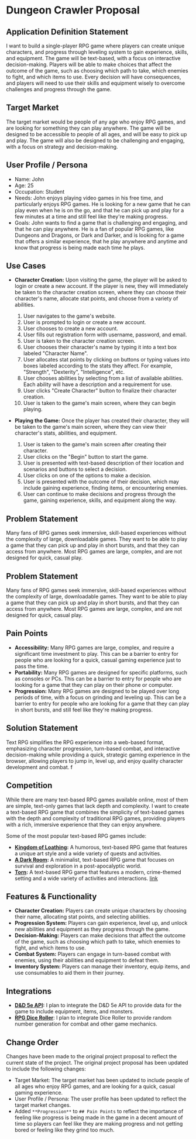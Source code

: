 # Dungeon Crawler Proposal

## Application Definition Statement

I want to build a single-player RPG game where players can create unique characters, and progress through leveling system to gain experience, skills, and equipment. The game will be text-based, with a focus on interactive decision-making. Players will be able to make choices that affect the outcome of the game, such as choosing which path to take, which enemies to fight, and which items to use. Every decision will have consequences, and players will need to use their skills and equipment wisely to overcome challenges and progress through the game.

## Target Market

The target market would be people of any age who enjoy RPG games, and are looking for something they can play anywhere. The game will be designed to be accessible to people of all ages, and will be easy to pick up and play. The game will also be designed to be challenging and engaging, with a focus on strategy and decision-making.

## User Profile / Persona

- Name: John
- Age: 25
- Occupation: Student
- Needs: John enjoys playing video games in his free time, and particularly enjoys RPG games. He is looking for a new game that he can play even when he is on the go, and that he can pick up and play for a few minutes at a time and still feel like they're making progress.
- Goals: John wants to find a game that is challenging and engaging, and that he can play anywhere. He is a fan of popular RPG games, like Dungeons and Dragons, or Dark and Darker, and is looking for a game that offers a similar experience, that he play anywhere and anytime and know that progress is being made each time he plays.

## Use Cases

- **Character Creation:** Upon visiting the game, the player will be asked to login or create a new account. If the player is new, they will immediately be taken to the character creation screen, where they can choose their character's name, allocate stat points, and choose from a variety of abilities.

  1. User navigates to the game's website.
  2. User is prompted to login or create a new account.
  3. User chooses to create a new account.
  4. User fills out registration form with username, password, and email.
  5. User is taken to the character creation screen.
  6. User chooses their character's name by typing it into a text box labeled "Character Name".
  7. User allocates stat points by clicking on buttons or typing values into boxes labeled according to the stats they affect. For example, "Strength", "Dexterity", "Intelligence", etc.
  8. User chooses abilities by selecting from a list of available abilities. Each ability will have a description and a requirement for use.
  9. User clicks "Create Character" button to finalize their character creation.
  10. User is taken to the game's main screen, where they can begin playing.

- **Playing the Game:** Once the player has created their character, they will be taken to the game's main screen, where they can view their character's stats, abilities, and equipment.
  1. User is taken to the game's main screen after creating their character.
  2. User clicks on the "Begin" button to start the game.
  3. User is presented with text-based description of their location and scenarios and buttons to select a decision.
  4. User clicks on one of the options to make a decision.
  5. User is presented with the outcome of their decision, which may include gaining experience, finding items, or encountering enemies.
  6. User can continue to make decisions and progress through the game, gaining experience, skills, and equipment along the way.

## Problem Statement

Many fans of RPG games seek immersive, skill-based experiences without the complexity of large, downloadable games. They want to be able to play a game that they can pick up and play in short bursts, and that they can access from anywhere. Most RPG games are large, complex, and are not designed for quick, casual play.

## Problem Statement

Many fans of RPG games seek immersive, skill-based experiences without the complexity of large, downloadable games. They want to be able to play a game that they can pick up and play in short bursts, and that they can access from anywhere. Most RPG games are large, complex, and are not designed for quick, casual play.

## Pain Points

- **Accessibility:** Many RPG games are large, complex, and require a significant time investment to play. This can be a barrier to entry for people who are looking for a quick, casual gaming experience just to pass the time.
- **Portability:** Many RPG games are designed for specific platforms, such as consoles or PCs. This can be a barrier to entry for people who are looking for a game that they can play on their phone or computer.
- **Progression:** Many RPG games are designed to be played over long periods of time, with a focus on grinding and leveling up. This can be a barrier to entry for people who are looking for a game that they can play in short bursts, and still feel like they're making progress.

## Solution Statement

Text RPG simplifies the RPG experience into a web-based format, emphasizing character progression, turn-based combat, and interactive decision-making while providing a quick, strategic gaming experience in the browser, allowing players to jump in, level up, and enjoy quality character development and combat.
f

## Competition

While there are many text-based RPG games available online, most of them are simple, text-only games that lack depth and complexity. I want to create a text-based RPG game that combines the simplicity of text-based games with the depth and complexity of traditional RPG games, providing players with a rich, immersive experience that they can enjoy anywhere.

Some of the most popular text-based RPG games include:

- **[Kingdom of Loathing](<(https://www.kingdomofloathing.com/)>):** A humorous, text-based RPG game that features a unique art style and a wide variety of quests and activities.
- **[A Dark Room](https://adarkroom.doublespeakgames.com/):** A minimalist, text-based RPG game that focuses on survival and exploration in a post-apocalyptic world.
- **[Torn](https://adarkroom.doublespeakgames.com/):** A text-based RPG game that features a modern, crime-themed setting and a wide variety of activities and interactions. [link](https://www.torn.com/)

## Features & Functionality

- **Character Creation:** Players can create unique characters by choosing their name, allocating stat points, and selecting abilities.
- **Progression System:** Players can gain experience, level up, and unlock new abilities and equipment as they progress through the game.
- **Decision-Making:** Players can make decisions that affect the outcome of the game, such as choosing which path to take, which enemies to fight, and which items to use.
- **Combat System:** Players can engage in turn-based combat with enemies, using their abilities and equipment to defeat them.
- **Inventory System:** Players can manage their inventory, equip items, and use consumables to aid them in their journey.

## Integrations

- **[D&D 5e API](https://www.dnd5eapi.co/):** I plan to integrate the D&D 5e API to provide data for the game to include equipment, items, and monsters.
- **[RPG Dice Roller](https://dice-roller.github.io/documentation/guide/)**: I plan to integrate Dice Roller to provide random number generation for combat and other game mechanics.

## Change Order

Changes have been made to the original project proposal to reflect the current state of the project. The original project proposal has been updated to include the following changes:

- Target Market: The target market has been updated to include people of all ages who enjoy RPG games, and are looking for a quick, casual gaming experience.
- User Profile / Persona: The user profile has been updated to reflect the target market changes.
- Added `**Progression**` to `## Pain Points` to reflect the importance of feeling like progress is being made in the game in a decent amount of time so players can feel like they are making progress and not getting bored or feeling like they grind too much.
